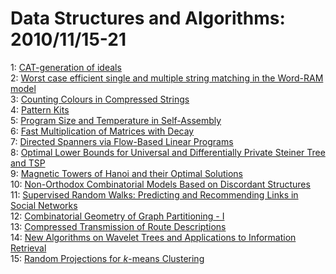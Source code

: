 # Data Structures and Algorithms: 2010/11/15-21  
1: [CAT-generation of ideals](https://doi.org/10.48550/arXiv.1011.3373)  
2: [Worst case efficient single and multiple string matching in the Word-RAM  model](https://doi.org/10.48550/arXiv.1011.3441)  
3: [Counting Colours in Compressed Strings](https://doi.org/10.48550/arXiv.1011.3480)  
4: [Pattern Kits](https://doi.org/10.48550/arXiv.1011.3491)  
5: [Program Size and Temperature in Self-Assembly](https://doi.org/10.48550/arXiv.1011.3493)  
6: [Fast Multiplication of Matrices with Decay](https://doi.org/10.48550/arXiv.1011.3534)  
7: [Directed Spanners via Flow-Based Linear Programs](https://doi.org/10.48550/arXiv.1011.3701)  
8: [Optimal Lower Bounds for Universal and Differentially Private Steiner  Tree and TSP](https://doi.org/10.48550/arXiv.1011.3770)  
9: [Magnetic Towers of Hanoi and their Optimal Solutions](https://doi.org/10.48550/arXiv.1011.3843)  
10: [Non-Orthodox Combinatorial Models Based on Discordant Structures](https://doi.org/10.48550/arXiv.1011.3944)  
11: [Supervised Random Walks: Predicting and Recommending Links in Social  Networks](https://doi.org/10.48550/arXiv.1011.4071)  
12: [Combinatorial Geometry of Graph Partitioning - I](https://doi.org/10.48550/arXiv.1011.4401)  
13: [Compressed Transmission of Route Descriptions](https://doi.org/10.48550/arXiv.1011.4465)  
14: [New Algorithms on Wavelet Trees and Applications to Information  Retrieval](https://doi.org/10.48550/arXiv.1011.4532)  
15: [Random Projections for $k$-means Clustering](https://doi.org/10.48550/arXiv.1011.4632)  